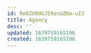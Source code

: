 ```yaml
---
id: Re0ZU0dGJ59znUZKm-uIJ
title: Agency
desc: ''
updated: 1639759165196
created: 1639759165196
---
```


